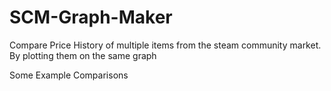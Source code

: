 # SCM-Graph-Maker
Compare Price History of multiple items from the steam community market. By plotting them on the same graph

Some Example Comparisons

